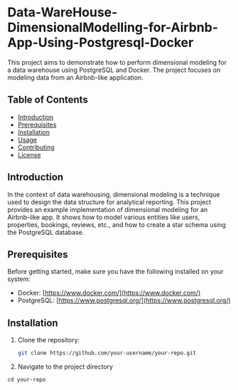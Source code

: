 # Data-WareHouse-DimensionalModelling-for-Airbnb-App-Using-Postgresql-Docker


This project aims to demonstrate how to perform dimensional modeling for a data warehouse using PostgreSQL and Docker. The project focuses on modeling data from an Airbnb-like application.

## Table of Contents

- [Introduction](#introduction)
- [Prerequisites](#prerequisites)
- [Installation](#installation)
- [Usage](#usage)
- [Contributing](#contributing)
- [License](#license)

## Introduction

In the context of data warehousing, dimensional modeling is a technique used to design the data structure for analytical reporting. This project provides an example implementation of dimensional modeling for an Airbnb-like app. It shows how to model various entities like users, properties, bookings, reviews, etc., and how to create a star schema using the PostgreSQL database.

## Prerequisites

Before getting started, make sure you have the following installed on your system:

- Docker: [https://www.docker.com/](https://www.docker.com/)
- PostgreSQL: [https://www.postgresql.org/](https://www.postgresql.org/)

## Installation

1. Clone the repository:

   ```bash
   git clone https://github.com/your-username/your-repo.git

2. Navigate to the project directory
```
cd your-repo
```

